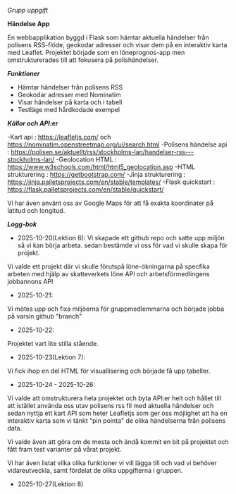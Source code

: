 *Grupp uppgift*

**Händelse App**

En webbapplikation byggd i Flask som hämtar aktuella händelser från polisens RSS-flöde, geokodar adresser och visar dem på en interaktiv karta med Leaflet. Projektet började som en löneprognos-app men omstrukturerades till att fokusera på polishändelser.


***Funktioner***

- Hämtar händelser från polisens RSS
- Geokodar adresser med Nominatim
- Visar händelser på karta och i tabell
- Testläge med hårdkodade exempel




***Källor och API:er***

-Kart api : https://leafletjs.com/ och https://nominatim.openstreetmap.org/ui/search.html
-Polisens händelse api : https://polisen.se/aktuellt/rss/stockholms-lan/handelser-rss---stockholms-lan/
-Geolocation HTML : https://www.w3schools.com/html/html5_geolocation.asp
-HTML strukturering : https://getbootstrap.com/
-Jinja strukturering : https://jinja.palletsprojects.com/en/stable/templates/
-Flask quickstart : https://flask.palletsprojects.com/en/stable/quickstart/

Vi har även använt oss av Google Maps för att få exakta koordinater på latitud och longitud.






***Logg-bok***

- 2025-10-20(Lektion 6):
Vi skapade ett github repo och satte upp miljön så vi kan börja arbeta.
sedan bestämde vi oss för vad vi skulle skapa för projekt.

Vi valde ett projekt där vi skulle förutspå löne-ökningarna på specfika arbeten med hjälp av skatteverkets löne API och arbetsförmedlingens jobbannons API


- 2025-10-21:


Vi mötes upp och fixa miljöerna för gruppmedlemmarna och började jobba på varsin github "branch"


- 2025-10-22:

Projektet vart lite stilla stående.


- 2025-10-23(Lektion 7): 


Vi fick ihop en del HTML för visuallisering och började få upp tabeller.


- 2025-10-24 - 2025-10-26:

Vi valde att omstrukturera hela projektet och byta API:er helt och hållet till att istället använda oss utav polisens rss fil med aktuella händelser och sedan nyttja ett kart API som heter Leafletjs som ger oss möjlighet att ha en interaktiv karta som vi tänkt "pin pointa" de olika händelserna från polisens data.

Vi valde även att göra om de mesta och ändå kommit en bit på projektet och fått fram test varianter på vårat projekt.  

Vi har även listat vilka olika funktioner vi vill lägga till och vad vi behöver vidareutveckla, samt fördelat de olika uppgifterna i gruppen. 



- 2025-10-27(Lektion 8)










